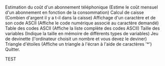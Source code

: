 Estimation du coût d'un abonnement téléphonique (Estime le coût mensuel d'un abonnement en fonction de la consommation)
Calcul de caisse (Combien d'argent il y a t-il dans la caisse)
Affichage d'un caractère et de son code ASCII (Affiche le code numérique associé au caractère demandé)
Table des codes ASCII (Affiche la liste complète des codes ASCII)
Taille des variables (Indique la taille en mémoire de différents types de variables)
Jeu de devinette (l'ordinateur choisit un nombre et vous devez le deviner)
Triangle d'étoiles (Affiche un triangle à l'écran à l'aide de caractères '*')
Quitter.

TEST 
